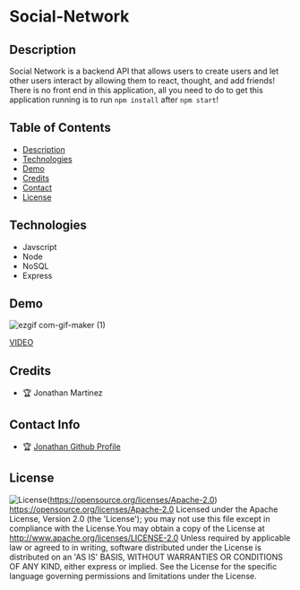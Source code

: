 # Social-Network

## Description
Social Network is a backend API that allows users to create users and let other users interact by allowing them to react, thought, and add friends! There is no front end in this application, all you need to do to get this application  running is to run `npm install` after `npm start`!

## Table of Contents

* [Description](#Description)
* [Technologies](#Technologies)
* [Demo](#Demo)
* [Credits](#Credits)
* [Contact](#Contact)
* [License](#License)

## Technologies 
* Javscript
* Node
* NoSQL
* Express


## Demo
![ezgif com-gif-maker (1)](https://user-images.githubusercontent.com/93745345/164157496-b0ae5b1b-49aa-4671-87d6-e350f8611097.gif)


[VIDEO](https://drive.google.com/file/d/1q-opSdyDyJQFaxt3SMGv3XJaGl0dwItY/view?usp=sharing)




## Credits 
* 🏆 Jonathan Martinez


## Contact Info 
* 🏆 [ Jonathan Github Profile](https://github.com/Jonathan0212)


## License 
![License](https://img.shields.io/badge/License-Apache%202.0-blue.svg)(https://opensource.org/licenses/Apache-2.0)
https://opensource.org/licenses/Apache-2.0
Licensed under the Apache License, Version 2.0 (the 'License'); you may not use this file except in compliance with the License.You may obtain a copy of the License at http://www.apache.org/licenses/LICENSE-2.0 Unless required by applicable law or agreed to in writing, software distributed under the License is distributed on an 'AS IS' BASIS, WITHOUT WARRANTIES OR CONDITIONS OF ANY KIND, either express or implied. See the License for the specific language governing permissions and limitations under the License. 
    
